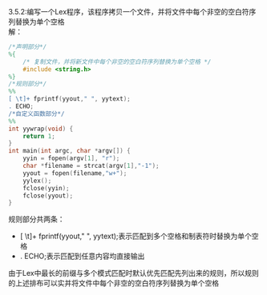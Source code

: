 3.5.2:编写一个Lex程序，该程序拷贝一个文件，并将文件中每个非空的空白符序列替换为单个空格  
解：
```lex
/*声明部分*/
%{
    /* 复制文件，并将新文件中每个非空的空白符序列替换为单个空格 */
    #include <string.h>
%}
/*规则部分*/
%%
[ \t]+ fprintf(yyout," ", yytext);
. ECHO;
/*自定义函数部分*/
%%
int yywrap(void) {
    return 1;
}
int main(int argc, char *argv[]) {
    yyin = fopen(argv[1], "r");
    char *filename = strcat(argv[1],"-1");
    yyout = fopen(filename,"w+");
    yylex();
    fclose(yyin);
    fclose(yyout);
}
```
规则部分共两条：
- [ \t]+ fprintf(yyout," ", yytext);表示匹配到多个空格和制表符时替换为单个空格
- . ECHO;表示匹配到任意内容均直接输出

由于Lex中最长的前缀与多个模式匹配时默认优先匹配先列出来的规则，所以规则的上述排布可以实并将文件中每个非空的空白符序列替换为单个空格